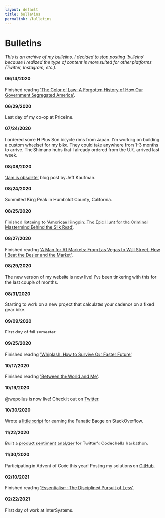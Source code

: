 ```yaml
---
layout: default
title: bulletins
permalink: /bulletins
---
```

# Bulletins

*This is an archive of my bulletins. I decided to stop posting 'bulleins' because I realized the type of content is more suited for other platforms (Twitter, Instagram, etc.).*

#### 06/14/2020
Finished reading ['The Color of Law: A Forgotten History of How Our Government Segregated America'](https://www.goodreads.com/book/show/32191706-the-color-of-law).

#### 06/29/2020
Last day of my co-op at Priceline.

#### 07/24/2020
I ordered some H Plus Son bicycle rims from Japan. I'm working on building a custom wheelset for my bike. They could take anywhere from 1-3 months to arrive. The Shimano hubs that I already ordered from the U.K. arrived last week.

#### 08/08/2020
['Jam is obsolete'](https://www.jefftk.com/p/jam-is-obsolete) blog post by Jeff Kaufman.

#### 08/24/2020
Summited King Peak in Humboldt County, California.

#### 08/25/2020
Finished listening to ['American Kingpin: The Epic Hunt for the Criminal Mastermind Behind the Silk Road'](https://www.goodreads.com/book/show/31920777-american-kingpin?from_search=true&from_srp=true&qid=m1AnOQ5bmU&rank=1).

#### 08/27/2020
Finished reading ['A Man for All Markets: From Las Vegas to Wall Street, How I Beat the Dealer and the Market'](https://www.goodreads.com/book/show/25733505-a-man-for-all-markets).

#### 08/29/2020
The new version of my website is now live! I've been tinkering with this for the last couple of months.

#### 08/31/2020
Starting to work on a new project that calculates your cadence on a fixed gear bike.

#### 09/09/2020
First day of fall semester.

#### 09/25/2020
Finished reading ['Whiplash: How to Survive Our Faster Future'](https://www.goodreads.com/book/show/28450775-whiplash).

#### 10/17/2020
Finished reading ['Between the World and Me'](https://www.goodreads.com/book/show/25489625-between-the-world-and-me).

#### 10/19/2020
@wepollus is now live! Check it out on [Twitter](https://twitter.com/wepollus).

#### 10/30/2020
Wrote a [little script](https://github.com/walkersutton/StackOverflow-Fanatic) for earning the Fanatic Badge on StackOverflow.

#### 11/22/2020
Built a [product sentiment analyzer](https://github.com/schneiderryan/codechella2020) for Twitter's Codechella hackathon.

#### 11/30/2020
Participating in Advent of Code this year! Posting my solutions on [GitHub](https://github.com/walkersutton/advent_of_code/tree/main/2020).

#### 02/10/2021
Finished reading ['Essentialism: The Disciplined Pursuit of Less'](https://www.goodreads.com/book/show/18077875-essentialism).

#### 02/22/2021
First day of work at InterSystems.